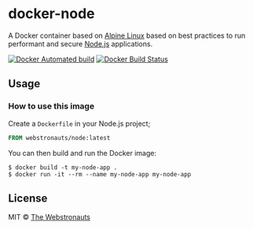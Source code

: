 # docker-node

A Docker container based on [Alpine Linux](https://alpinelinux.org/) based on best practices to run performant and secure [Node.js](https://nodejs.org/) applications.


[![Docker Automated build](https://img.shields.io/docker/automated/webstronauts/node.svg)](https://hub.docker.com/r/webstronauts/node/)
[![Docker Build Status](https://img.shields.io/docker/build/webstronauts/node.svg)](https://hub.docker.com/r/webstronauts/node/builds/)

## Usage

### How to use this image

Create a `Dockerfile` in your Node.js project;

```dockerfile
FROM webstronauts/node:latest
```

You can then build and run the Docker image:

```console
$ docker build -t my-node-app .
$ docker run -it --rm --name my-node-app my-node-app
```

## License

MIT © [The Webstronauts](https://www.webstronauts.co)
